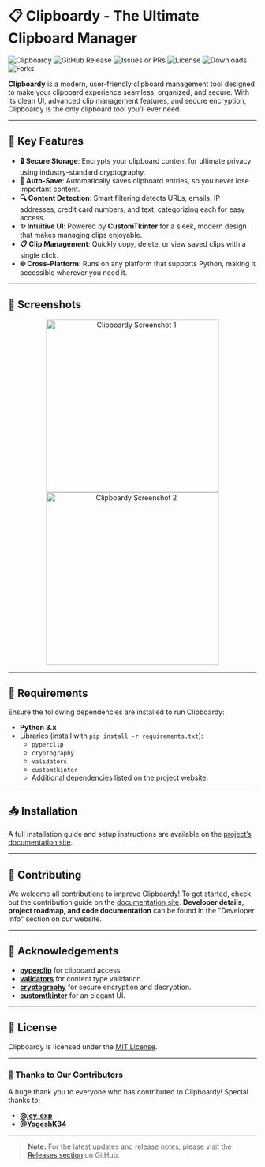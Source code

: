 # 📋 Clipboardy - The Ultimate Clipboard Manager

![Clipboardy](https://img.shields.io/badge/Clipboardy-Clipboard%20Management-blue)
![GitHub Release](https://img.shields.io/github/v/release/maximalmaxx/clipboardy)
![Issues or PRs](https://img.shields.io/github/issues/maximalmaxx/clipboardy)
![License](https://img.shields.io/github/license/maximalmaxx/clipboardy)
![Downloads](https://img.shields.io/github/downloads/maximalmaxx/clipboardy/total)
![Forks](https://img.shields.io/github/forks/maximalmaxx/clipboardy)

**Clipboardy** is a modern, user-friendly clipboard management tool designed to make your clipboard experience seamless, organized, and secure. With its clean UI, advanced clip management features, and secure encryption, Clipboardy is the only clipboard tool you’ll ever need.

---

## 🚀 Key Features

- **🔒 Secure Storage**: Encrypts your clipboard content for ultimate privacy using industry-standard cryptography.
- **💾 Auto-Save**: Automatically saves clipboard entries, so you never lose important content.
- **🔍 Content Detection**: Smart filtering detects URLs, emails, IP addresses, credit card numbers, and text, categorizing each for easy access.
- **✨ Intuitive UI**: Powered by **CustomTkinter** for a sleek, modern design that makes managing clips enjoyable.
- **📋 Clip Management**: Quickly copy, delete, or view saved clips with a single click.
- **🌐 Cross-Platform**: Runs on any platform that supports Python, making it accessible wherever you need it.

---

## 📸 Screenshots

<div align="center">
  <img src="https://raw.githubusercontent.com/maximalmaxx/clipboardy/gh-pages/Showcase1.png" alt="Clipboardy Screenshot 1" width="350"/>
  <img src="https://raw.githubusercontent.com/maximalmaxx/clipboardy/gh-pages/Showcase2.png" alt="Clipboardy Screenshot 2" width="350"/>
</div>

---

## 📜 Requirements

Ensure the following dependencies are installed to run Clipboardy:

- **Python 3.x**
- Libraries (install with `pip install -r requirements.txt`):
  - `pyperclip`
  - `cryptography`
  - `validators`
  - `customtkinter`
  - Additional dependencies listed on the [project website](https://maximalmaxx.github.io/clipboardy).

---

## 📥 Installation

A full installation guide and setup instructions are available on the [project’s documentation site](https://maximalmaxx.github.io/clipboardy).

---

## 🤝 Contributing

We welcome all contributions to improve Clipboardy! To get started, check out the contribution guide on the [documentation site](https://maximalmaxx.github.io/clipboardy). **Developer details, project roadmap, and code documentation** can be found in the "Developer Info" section on our website.

---

## 🙏 Acknowledgements

- [**pyperclip**](https://pypi.org/project/pyperclip/) for clipboard access.
- [**validators**](https://pypi.org/project/validators/) for content type validation.
- [**cryptography**](https://pypi.org/project/cryptography/) for secure encryption and decryption.
- [**customtkinter**](https://github.com/TomSchimansky/CustomTkinter) for an elegant UI.

---

## 📜 License

Clipboardy is licensed under the [MIT License](https://choosealicense.com/licenses/mit/).

---

### 👏 Thanks to Our Contributors

A huge thank you to everyone who has contributed to Clipboardy! Special thanks to:
- **[@jey-exp](https://github.com/jey-exp)**
- **[@YogeshK34](https://github.com/YogeshK34)**

---

> **Note:** For the latest updates and release notes, please visit the [Releases section](https://github.com/maximalmaxx/clipboardy/releases) on GitHub.
